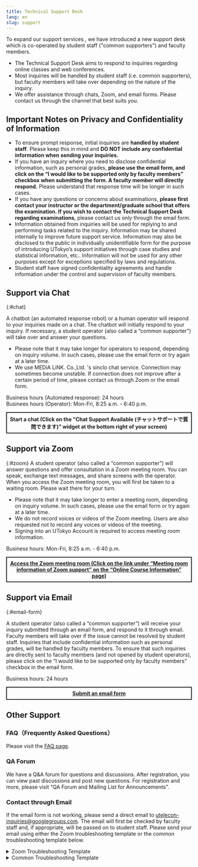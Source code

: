 ```yaml
---
title: Technical Support Desk
lang: en
slug: support
---
```


<div class="important-box">To expand our support services , we have introduced a new support desk which is co-operated by student staff ("common supporters") and faculty members.</div>

* The Technical Support Desk aims to respond to inquiries regarding online classes and web conferences.
* Most inquiries will be handled by student staff (i.e. common supporters), but faculty members will take over depending on the nature of the inquiry.
* We offer assistance through chats, Zoom, and email forms. Please contact us through the channel that best suits you. 


## Important Notes on Privacy and Confidentiality of Information 

* To ensure prompt response, initial inquiries are **handled by student staff**. Please keep this in mind and **DO NOT include any confidential information when sending your inquiries.**
* If you have an inquiry where you need to disclose confidential information, such as personal grades, **please use the email form, and click on the “I would like to be supported only by faculty members” checkbox when submitting the form. A faculty member will directly respond.** Please understand that response time will be longer in such cases. 
* If you have any questions or concerns about examinations, **please first contact your instructor or the department/graduate school that offers the examination. If you wish to contact the Technical Support Desk regarding examinations**, please contact us only through the email form. 
* Information obtained from inquiries will be used for replying to and performing tasks related to the inquiry. Information may be shared internally to improve future support service. Information may also be disclosed to the public in individually unidentifiable form for the purpose of introducing UTokyo’s support initiatives through case studies and statistical information, etc.. Information will not be used for any other purposes except for exceptions specified by laws and regulations.
* Student staff have signed confidentiality agreements and handle information under the control and supervision of faculty members. 



## Support via Chat
{:#chat}

A chatbot (an automated response robot) or a human operator will respond to your inquiries made on a chat. The chatbot will initially respond to your inquiry. If necessary, a student operator (also called a “common supporter”) will take over and answer your questions.
* Please note that it may take longer for operators to respond, depending on inquiry volume.   In such cases, please use the email form or try again at a later time. 
* We use MEDiA LiNK. Co.,Ltd. 's sinclo chat service. Connection may sometimes become unstable. If connection does not improve after a certain period of time, please contact us through Zoom or the email form. 

<div>Business hours (Automated response): 24 hours</div>
<div>Businees hours (Operator): Mon-Fri, 8:25 a.m. - 6:40 p.m.</div>

<div style="border: 2px solid currentcolor; margin: 1em 0 2em; padding: 0.5em; font-weight: bold; text-align: center;">
Start a chat (Click on the “Chat Support Available (チャットサポートで質問できます)” widget at the bottom right of your screen)
</div>


## Support via Zoom
{:#zoom}
A student operator (also called a “common supporter”) will answer questions and offer consultation in a Zoom meeting room. You can speak, exchange text messages, and share screens with the operator. 
When you access the Zoom meeting room, you will first be taken to a waiting room. Please wait there for your turn.
* Please note that it may take longer to enter a meeting room, depending on inquiry volume. In such cases, please use the email form or try again at a later time. 
* We do not record voices or videos of the Zoom meeting. Users are also requested not to record any voices or videos of the meeting.
* Signing into an UTokyo Account is required to access meeting room information.

<div>Business hours: Mon-Fri, 8:25 a.m. - 6:40 p.m.</div>

<div style="border: 2px solid currentcolor; margin: 1em 0 2em; padding: 0.5em; font-weight: bold; text-align: center;">
<a href="https://itc-lms.ecc.u-tokyo.ac.jp/lms/course?idnumber=20197J919010V02">Access the Zoom meeting room (Click on the link under “Meeting room information of Zoom support” on the “Online Course Information” page)</a> 
</div>


## Support via Email
{:#email-form}

A student operator (also called a “common supporter”) will receive your inquiry submitted through an email form, and respond to it through email. Faculty members will take over if the issue cannot be resolved by student staff.
Inquiries that include confidential information such as personal grades, will be handled by faculty members. To ensure that such inquiries are directly sent to faculty members (and not opened by student operators), please click on the “I would like to be supported only by faculty members” checkbox in the email form. 

<div>Business hours: 24 hours</div>

<div style="border: 2px solid currentcolor; margin: 1em 0 2em; padding: 0.5em; font-weight: bold; text-align: center;">
<a href="https://forms.gle/qHXyJ7W6e3YBUkW97">Submit an email form</a>
</div>

## Other Support

### FAQ（Frequently Asked Questions）
Please visit the [FAQ page](/en/faq/).

### QA Forum
We have a Q&A forum for questions and discussions. After registration, you can view past discussions and post new questions.
For registration and more, please visit “QA Forum and Mailing List for Announcements”.

### Contact through Email
If the email form is not working, please send a direct email to utelecon-inquiries@googlegroups.com. The email will first be checked by faculty staff and, if appropriate, will be passed on to student staff. 
Please send your email using either the Zoom troubleshooting template or the common troubleshooting template below.


<details>
<summary>Zoom Troubleshooting Template</summary>

<div class="language-plaintext highlighter-rouge"><div class="highlight"><pre class="highlight"><code>
Name: 
Affiliation: (Department/Faculty/Course taken/Any other else)
Position or Grade: ”Faculty Staff”/ “Student (B1, B2, etc.)”
UTokyo Account(10 digits): 
ECCS Cloud Email Address: ***********(characters/numbers of your choice) @g.ecc.u-tokyo.ac.jp
Can you sign in Zoom with (UTokyo Account(10 digits))@utac.u-tokyo.ac.jp? "Yes"/ "No"
If "Yes", please tell us your user type and capacity:
Details of inquiry:
</code></pre></div></div>

</details>

<details>
<summary>Common Troubleshooting Template</summary>

<div class="language-plaintext highlighter-rouge"><div class="highlight"><pre class="highlight"><code>
Name: 
Affiliation: (Department/Faculty/Course taken/Any other else)
Position or Grade: : ”Faculty Staff”/ “Student (B1, B2, etc.)”
UTokyo Account(10 digits):
Details of inquiry :  
Please provide the following information as far as possible.

a) Which system (e.g. UTAS, Webex) support are you seeking?
b) What did you try to do? If possible, please name the materials and websites that you referred to.
c) Please describe the problem in detail.
</code></pre></div></div>

</details>
